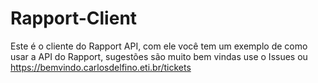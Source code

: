 # Rapport-Client
Este é o cliente do Rapport API, com ele você tem um exemplo de como usar a API do Rapport, sugestões são muito bem vindas use o Issues ou https://bemvindo.carlosdelfino.eti.br/tickets
